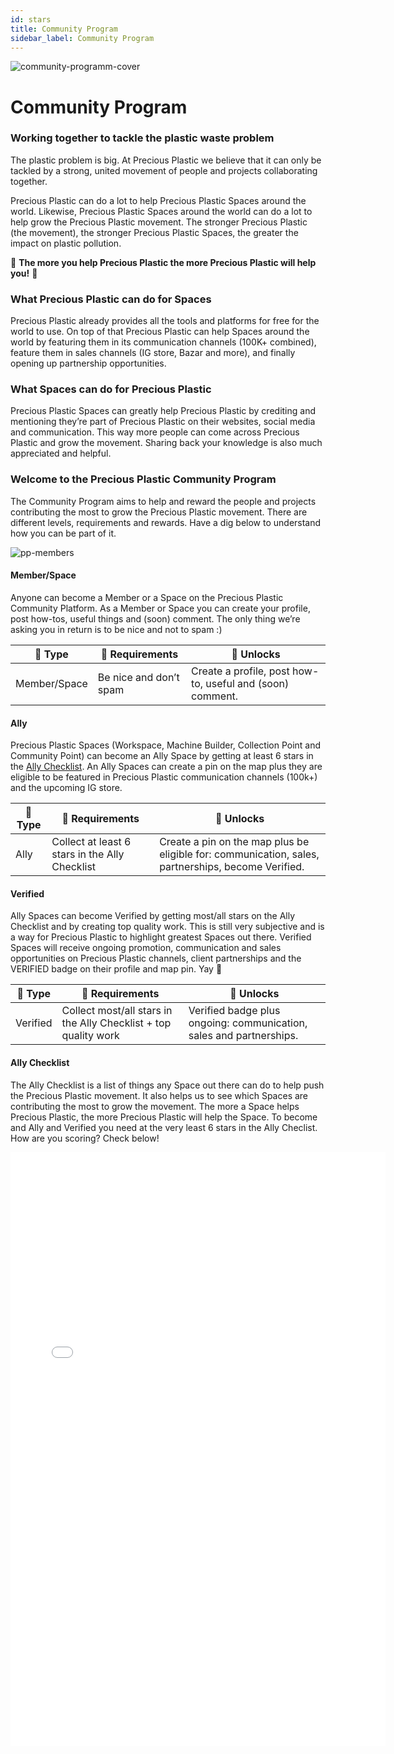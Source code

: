 ```yaml
---
id: stars
title: Community Program
sidebar_label: Community Program
---
```

![community-programm-cover](https://user-images.githubusercontent.com/17761877/113297730-4959ca80-92fb-11eb-802d-6a02f61ff471.jpg)


# Community Program

### Working together to tackle the plastic waste problem
The plastic problem is big. At Precious Plastic we believe that it can only be tackled by a strong, united movement of people and projects collaborating together.

Precious Plastic can do a lot to help Precious Plastic Spaces around the world. Likewise, Precious Plastic Spaces around the world can do a lot to help grow the Precious Plastic movement. The stronger Precious Plastic (the movement), the stronger Precious Plastic Spaces, the greater the impact on plastic pollution.

🤜 <b>The more you help Precious Plastic the more Precious Plastic will help you!</b> 🤛


###  What Precious Plastic can do for Spaces
Precious Plastic already provides all the tools and platforms for free for the world to use. On top of that Precious Plastic can help Spaces around the world by featuring them in its communication channels (100K+ combined), feature them in sales channels (IG store, Bazar and more), and finally opening up partnership opportunities.


###  What Spaces can do for Precious Plastic
Precious Plastic Spaces can greatly help Precious Plastic by crediting and mentioning they’re part of Precious Plastic on their websites, social media and communication. This way more people can come across Precious Plastic and grow the movement. Sharing back your knowledge is also much appreciated and helpful.


### Welcome to the Precious Plastic Community Program
The Community Program aims to help and reward the people and projects contributing the most to grow the Precious Plastic movement. There are different levels, requirements and rewards. Have a dig below to understand how you can be part of it.

![pp-members](https://user-images.githubusercontent.com/17761877/113016382-b6942100-917e-11eb-8abd-f51629019c8c.jpg)


#### Member/Space
Anyone can become a Member or a Space on the Precious Plastic Community Platform. As a Member or Space you can create your profile, post how-tos, useful things and (soon) comment. The only thing we’re asking you in return is to be nice and not to spam :)

🚩 Type | 🤝 Requirements | 💫 Unlocks
--- | --- | ---
Member/Space | Be nice and don’t spam | Create a profile, post how-to, useful and (soon) comment.


#### Ally
Precious Plastic Spaces (Workspace, Machine Builder, Collection Point and Community Point) can become an Ally Space by getting at least 6 stars in the [Ally Checklist](https://jsfiddle.net/davehakkens/gr4pndtc/94/show). An Ally Spaces can create a pin on the map plus they are eligible to be featured in Precious Plastic communication channels (100k+) and the upcoming IG store.

🚩 Type | 🤝 Requirements | 💫 Unlocks
--- | --- | ---
Ally | Collect at least 6 stars in the Ally Checklist | Create a pin on the map plus be eligible for: communication, sales, partnerships, become Verified.



#### Verified
Ally Spaces can become Verified by getting most/all stars on the Ally Checklist and by creating top quality work. This is still very subjective and is a way for Precious Plastic to highlight greatest Spaces out there. Verified Spaces will receive ongoing promotion, communication and sales opportunities on Precious Plastic channels, client partnerships and the VERIFIED badge on their profile and map pin. Yay 👻

🚩 Type | 🤝 Requirements | 💫 Unlocks
--- | --- | ---
Verified | Collect most/all stars in the Ally Checklist + top quality work | Verified badge plus ongoing: communication, sales and partnerships.


#### Ally Checklist
The Ally Checklist is a list of things any Space out there can do to help push the Precious Plastic movement. It also helps us to see which Spaces are contributing the most to grow the movement. The more a Space helps Precious Plastic, the more Precious Plastic will help the Space. To become and Ally and Verified you need at the very least 6 stars in the Ally Checlist. How are you scoring? Check below!

<iframe width="600px" height="950px" src="//jsfiddle.net/davehakkens/f5gknozs/35/embedded/result/" allowfullscreen="allowfullscreen" allowpaymentrequest frameborder="0"></iframe>
